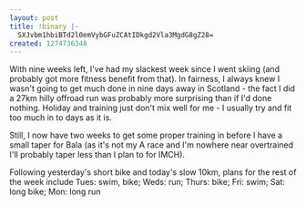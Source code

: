 ```yaml
---
layout: post
title: !binary |-
  SXJvbm1hbiBTd2l0emVybGFuZCAtIDkgd2Vla3MgdG8gZ28=
created: 1274736348
---
```

With nine weeks left, I've had my slackest week since I went skiing (and probably got more fitness benefit from that). In fairness, I always knew I wasn't going to get much done in nine days away in Scotland - the fact I did a 27km hilly offroad run was probably more surprising than if I'd done nothing. Holiday and training just don't mix well for me - I usually try and fit too much in to days as it is. 

Still, I now have two weeks to get some proper training in before I have a small taper for Bala (as it's not my A race and I'm nowhere near overtrained I'll probably taper less than I plan to for IMCH).

Following yesterday's short bike and today's slow 10km, plans for the rest of the week include Tues: swim, bike; Weds: run; Thurs: bike; Fri: swim; Sat: long bike; Mon: long run
